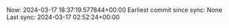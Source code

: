 Now: 2024-03-17 18:37:19.577844+00:00 Earliest commit since sync: None Last sync: 2024-03-17 02:52:24+00:00
